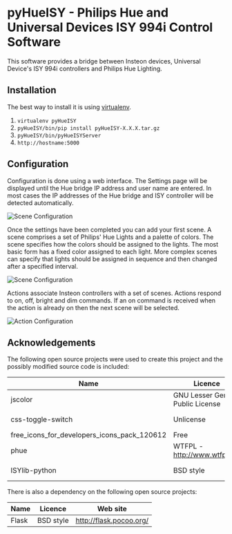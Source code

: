 # pyHueISY - Philips Hue and Universal Devices ISY 994i Control Software

This software provides a bridge between Insteon devices, Universal Device's ISY 994i controllers and Philips Hue 
Lighting.

## Installation

The best way to install it is using [virtualenv](https://pypi.python.org/pypi/virtualenv).

1. `virtualenv pyHueISY`
2. `pyHueISY/bin/pip install pyHueISY-X.X.X.tar.gz`
3. `pyHueISY/bin/pyHueISYServer`
4. `http://hostname:5000`

## Configuration

Configuration is done using a web interface.  The Settings page will be displayed until the Hue bridge IP address and 
user name are entered.  In most cases the IP addresses of the Hue bridge and ISY controller will be detected 
automatically.

![Scene Configuration](http://robert-nelson.github.io/pyHueISY/images/settings.png)

Once the settings have been completed you can add your first scene.  A scene comprises a set of Philips' Hue Lights and
a palette of colors.  The scene specifies how the colors should be assigned to the lights.  The most basic form has a 
fixed color assigned to each light.  More complex scenes can specify that lights should be assigned in sequence and then
changed after a specified interval.

![Scene Configuration](http://robert-nelson.github.io/pyHueISY/images/scene.png)

Actions associate Insteon controllers with a set of scenes.  Actions respond to on, off, bright and dim commands.  If an
on command is received when the action is already on then the next scene will be selected.

![Action Configuration](http://robert-nelson.github.io/pyHueISY/images/action.png)

## Acknowledgements

The following open source projects were used to create this project and the possibly modified source code is included:

| Name                                          | Licence                           | Web site
| --------------------------------------------- | --------------------------------- | -------------------------------------------
| jscolor                                       | GNU Lesser General Public License | http://jscolor.com
| css-toggle-switch                             | Unlicense                         | https://github.com/ghinda/css-toggle-switch
| free_icons_for_developers_icons_pack_120612   | Free                              | http://www.all-free-download.com/
| phue                                          | WTFPL - http://www.wtfpl.net      | https://github.com/studioimaginaire/phue
| ISYlib-python                                 | BSD style                         | https://github.com/evilpete/ISYlib-python

There is also a dependency on the following open source projects:

| Name                                          | Licence                           | Web site
| --------------------------------------------- | --------------------------------- | -------------------------------------------
| Flask                                         | BSD style                         | http://flask.pocoo.org/
